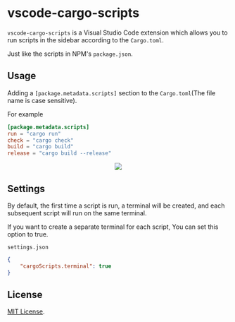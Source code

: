 # vscode-cargo-scripts

`vscode-cargo-scripts` is a Visual Studio Code extension which allows you to run scripts in the sidebar according to the `Cargo.toml`. 

Just like the scripts in NPM's `package.json`.

## Usage

Adding a `[package.metadata.scripts]` section to the `Cargo.toml`(The file name is case sensitive). 

For example

```toml
[package.metadata.scripts]
run = "cargo run"
check = "cargo check"
build = "cargo build"
release = "cargo build --release"
```

<p align="center">
<img src="https://s2.loli.net/2023/04/06/HwEItz9TR1Gcb7k.jpg" />
</p>

## Settings

By default, the first time a script is run, a terminal will be created, and each subsequent script will run on the same terminal.

If you want to create a separate terminal for each script, You can set this option to true.

`settings.json`

```json
{
    "cargoScripts.terminal": true
}
```

## License

[MIT License](./LICENSE.md).